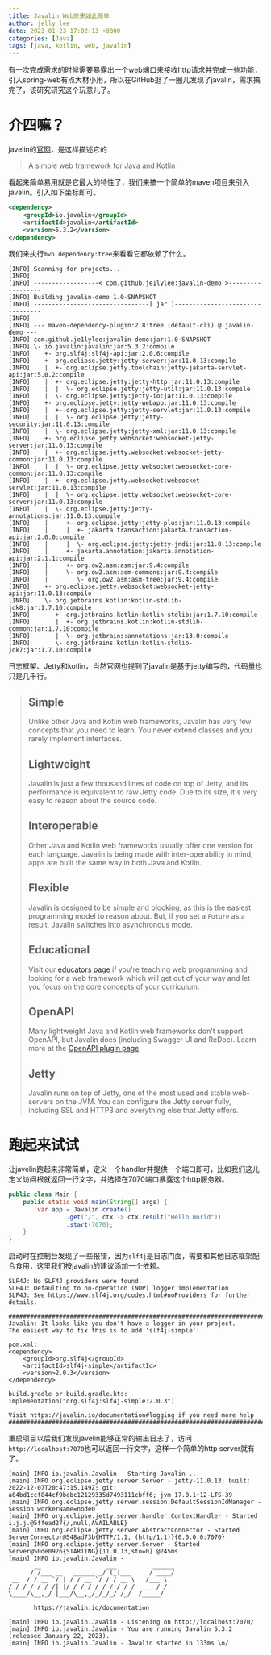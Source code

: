 ```yaml
---
title: Javalin Web原来如此简单
author: jelly_lee
date: 2023-01-23 17:02:13 +0800
categories: [Java]
tags: [java, kotlin, web, javalin]
---
```


有一次完成需求的时候需要暴露出一个web端口来接收http请求并完成一些功能，引入spring-web有点大材小用，所以在GitHub逛了一圈儿发现了javalin，需求搞完了，该研究研究这个玩意儿了。

# 介四嘛？

javelin的[官网](https://javalin.io/)，是这样描述它的

> A simple web framework for Java and Kotlin

看起来简单易用就是它最大的特性了，我们来搞一个简单的maven项目来引入javalin。引入如下坐标即可。

```xml
<dependency>
    <groupId>io.javalin</groupId>
    <artifactId>javalin</artifactId>
    <version>5.3.2</version>
</dependency>
```

我们来执行`mvn dependency:tree`来看看它都依赖了什么。

```
[INFO] Scanning for projects...
[INFO] 
[INFO] ------------------< com.github.je1lylee:javalin-demo >------------------
[INFO] Building javalin-demo 1.0-SNAPSHOT
[INFO] --------------------------------[ jar ]---------------------------------
[INFO] 
[INFO] --- maven-dependency-plugin:2.8:tree (default-cli) @ javalin-demo ---
[INFO] com.github.je1lylee:javalin-demo:jar:1.0-SNAPSHOT
[INFO] \- io.javalin:javalin:jar:5.3.2:compile
[INFO]    +- org.slf4j:slf4j-api:jar:2.0.6:compile
[INFO]    +- org.eclipse.jetty:jetty-server:jar:11.0.13:compile
[INFO]    |  +- org.eclipse.jetty.toolchain:jetty-jakarta-servlet-api:jar:5.0.2:compile
[INFO]    |  +- org.eclipse.jetty:jetty-http:jar:11.0.13:compile
[INFO]    |  |  \- org.eclipse.jetty:jetty-util:jar:11.0.13:compile
[INFO]    |  \- org.eclipse.jetty:jetty-io:jar:11.0.13:compile
[INFO]    +- org.eclipse.jetty:jetty-webapp:jar:11.0.13:compile
[INFO]    |  +- org.eclipse.jetty:jetty-servlet:jar:11.0.13:compile
[INFO]    |  |  \- org.eclipse.jetty:jetty-security:jar:11.0.13:compile
[INFO]    |  \- org.eclipse.jetty:jetty-xml:jar:11.0.13:compile
[INFO]    +- org.eclipse.jetty.websocket:websocket-jetty-server:jar:11.0.13:compile
[INFO]    |  +- org.eclipse.jetty.websocket:websocket-jetty-common:jar:11.0.13:compile
[INFO]    |  |  \- org.eclipse.jetty.websocket:websocket-core-common:jar:11.0.13:compile
[INFO]    |  +- org.eclipse.jetty.websocket:websocket-servlet:jar:11.0.13:compile
[INFO]    |  |  \- org.eclipse.jetty.websocket:websocket-core-server:jar:11.0.13:compile
[INFO]    |  \- org.eclipse.jetty:jetty-annotations:jar:11.0.13:compile
[INFO]    |     +- org.eclipse.jetty:jetty-plus:jar:11.0.13:compile
[INFO]    |     |  +- jakarta.transaction:jakarta.transaction-api:jar:2.0.0:compile
[INFO]    |     |  \- org.eclipse.jetty:jetty-jndi:jar:11.0.13:compile
[INFO]    |     +- jakarta.annotation:jakarta.annotation-api:jar:2.1.1:compile
[INFO]    |     +- org.ow2.asm:asm:jar:9.4:compile
[INFO]    |     \- org.ow2.asm:asm-commons:jar:9.4:compile
[INFO]    |        \- org.ow2.asm:asm-tree:jar:9.4:compile
[INFO]    +- org.eclipse.jetty.websocket:websocket-jetty-api:jar:11.0.13:compile
[INFO]    \- org.jetbrains.kotlin:kotlin-stdlib-jdk8:jar:1.7.10:compile
[INFO]       +- org.jetbrains.kotlin:kotlin-stdlib:jar:1.7.10:compile
[INFO]       |  +- org.jetbrains.kotlin:kotlin-stdlib-common:jar:1.7.10:compile
[INFO]       |  \- org.jetbrains:annotations:jar:13.0:compile
[INFO]       \- org.jetbrains.kotlin:kotlin-stdlib-jdk7:jar:1.7.10:compile
```

日志框架、Jetty和kotlin，当然官网也提到了javalin是基于jetty编写的，代码量也只是几千行。

>## Simple
>
>Unlike other Java and Kotlin web frameworks, Javalin has very few concepts that you need to learn. You never extend classes and you rarely implement interfaces.
>
>## Lightweight
>
>Javalin is just a few thousand lines of code on top of Jetty, and its performance is equivalent to raw Jetty code. Due to its size, it's very easy to reason about the source code.
>
>## Interoperable
>
>Other Java and Kotlin web frameworks usually offer one version for each language. Javalin is being made with inter-operability in mind, apps are built the same way in both Java and Kotlin.
>
>## Flexible
>
>Javalin is designed to be simple and blocking, as this is the easiest programming model to reason about. But, if you set a `Future` as a result, Javalin switches into asynchronous mode.
>
>## Educational
>
>Visit our [educators page](https://javalin.io/for-educators) if you're teaching web programming and looking for a web framework which will get out of your way and let you focus on the core concepts of your curriculum.
>
>## OpenAPI
>
>Many lightweight Java and Kotlin web frameworks don't support OpenAPI, but Javalin does (including Swagger UI and ReDoc). Learn more at the [OpenAPI plugin page](https://javalin.io/plugins/openapi).
>
>## Jetty
>
>Javalin runs on top of Jetty, one of the most used and stable web-servers on the JVM. You can configure the Jetty server fully, including SSL and HTTP3 and everything else that Jetty offers.

# 跑起来试试

让javelin跑起来非常简单，定义一个handler并提供一个端口即可，比如我们这儿定义访问根就返回一行文字，并选择在7070端口暴露这个http服务器。

```java
public class Main {
    public static void main(String[] args) {
        var app = Javalin.create()
                .get("/", ctx -> ctx.result("Hello World"))
                .start(7070);
    }
}
```

启动时在控制台发现了一些报错，因为`slf4j`是日志门面，需要和其他日志框架配合食用，这里我们按javalin的建议添加一个依赖。

```
SLF4J: No SLF4J providers were found.
SLF4J: Defaulting to no-operation (NOP) logger implementation
SLF4J: See https://www.slf4j.org/codes.html#noProviders for further details.

#########################################################################
Javalin: It looks like you don't have a logger in your project.
The easiest way to fix this is to add 'slf4j-simple':

pom.xml:
<dependency>
    <groupId>org.slf4j</groupId>
    <artifactId>slf4j-simple</artifactId>
    <version>2.0.3</version>
</dependency>

build.gradle or build.gradle.kts:
implementation("org.slf4j:slf4j-simple:2.0.3")

Visit https://javalin.io/documentation#logging if you need more help
#########################################################################

```

重启项目以后我们发现javelin能够正常的输出日志了，访问`http://localhost:7070`也可以返回一行文字，这样一个简单的http server就有了。

````
[main] INFO io.javalin.Javalin - Starting Javalin ...
[main] INFO org.eclipse.jetty.server.Server - jetty-11.0.13; built: 2022-12-07T20:47:15.149Z; git: a04bd1ccf844cf9bebc12129335d7493111cbff6; jvm 17.0.1+12-LTS-39
[main] INFO org.eclipse.jetty.server.session.DefaultSessionIdManager - Session workerName=node0
[main] INFO org.eclipse.jetty.server.handler.ContextHandler - Started i.j.j.@5ffead27{/,null,AVAILABLE}
[main] INFO org.eclipse.jetty.server.AbstractConnector - Started ServerConnector@548ad73b{HTTP/1.1, (http/1.1)}{0.0.0.0:7070}
[main] INFO org.eclipse.jetty.server.Server - Started Server@50de0926{STARTING}[11.0.13,sto=0] @245ms
[main] INFO io.javalin.Javalin - 
       __                  ___          ______
      / /___ __   ______ _/ (_)___     / ____/
 __  / / __ `/ | / / __ `/ / / __ \   /___ \
/ /_/ / /_/ /| |/ / /_/ / / / / / /  ____/ /
\____/\__,_/ |___/\__,_/_/_/_/ /_/  /_____/

       https://javalin.io/documentation

[main] INFO io.javalin.Javalin - Listening on http://localhost:7070/
[main] INFO io.javalin.Javalin - You are running Javalin 5.3.2 (released January 22, 2023).
[main] INFO io.javalin.Javalin - Javalin started in 133ms \o/
````

